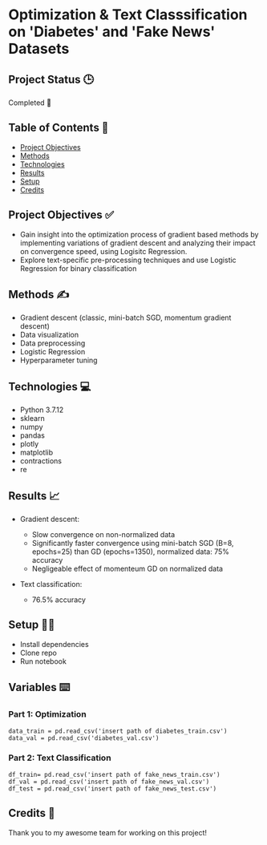 # Optimization & Text Classsification on 'Diabetes' and 'Fake News' Datasets

## Project Status 🕒

Completed 🙌

## Table of Contents 📜

* [Project Objectives](#objectives)
* [Methods](#methods)
* [Technologies](#tech)
* [Results](#results)
* [Setup](#setup)
* [Credits](#cred)

<a name="objectives"></a>
<a name="methods"></a>
<a name="tech"></a>
<a name="results"></a>
<a name="setup"></a>
<a name="cred"></a>

## Project Objectives ✅ 

* Gain insight into the optimization process of gradient based methods by implementing variations of gradient descent and analyzing their impact on convergence speed, using Logisitc Regression.
* Explore text-specific pre-processing techniques and use Logistic Regression for binary classification 

## Methods ✍️

* Gradient descent (classic, mini-batch SGD, momentum gradient descent)
* Data visualization
* Data preprocessing
* Logistic Regression
* Hyperparameter tuning 


## Technologies 💻

* Python 3.7.12
* sklearn
* numpy
* pandas
* plotly
* matplotlib
* contractions
* re

## Results 📈

* Gradient descent:
  * Slow convergence on non-normalized data
  * Significantly faster convergence using mini-batch SGD (B=8, epochs=25) than GD (epochs=1350), normalized data: 75% accuracy
  * Negligeable effect of momenteum GD on normalized data

* Text classification:
  * 76.5% accuracy

## Setup 👩‍💻

* Install dependencies 
* Clone repo
* Run notebook

## Variables ⌨️
### Part 1: Optimization
```
data_train = pd.read_csv('insert path of diabetes_train.csv')
data_val = pd.read_csv('diabetes_val.csv')
```
### Part 2: Text Classification
```
df_train= pd.read_csv('insert path of fake_news_train.csv')
df_val = pd.read_csv('insert path of fake_news_val.csv')
df_test = pd.read_csv('insert path of fake_news_test.csv')
```

## Credits 🏅

Thank you to my awesome team for working on this project! 
